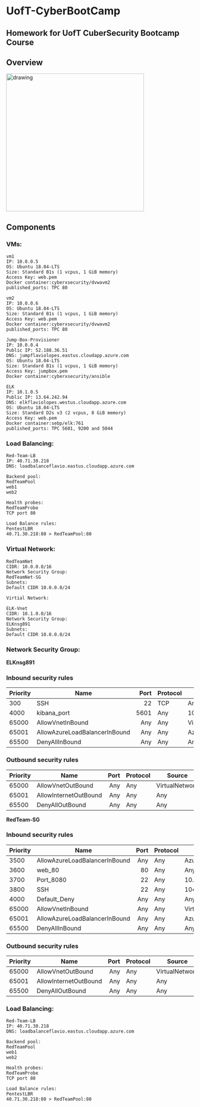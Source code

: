 # UofT-CyberBootCamp

## Homework for UofT CuberSecurity Bootcamp Course

## Overview
<img src="../diagram/FlavioLopesDiagramUnit12.png" alt="drawing" style="width: 370px;"/>

## Components


### VMs:
```
vm1
IP: 10.0.0.5
OS: Ubuntu 18.04-LTS
Size: Standard B1s (1 vcpus, 1 GiB memory)
Access Key: web.pem
Docker container:cyberxsecurity/dvwavm2
published_ports: TPC 80

vm2
IP: 10.0.0.6
OS: Ubuntu 18.04-LTS
Size: Standard B1s (1 vcpus, 1 GiB memory)
Access Key: web.pem
Docker container:cyberxsecurity/dvwavm2
published_ports: TPC 80

Jump-Box-Provisioner
IP: 10.0.0.4
Public IP: 52.188.36.51
DNS: jumpflaviolopes.eastus.cloudapp.azure.com
OS: Ubuntu 18.04-LTS
Size: Standard B1s (1 vcpus, 1 GiB memory)
Access Key: jumpbox.pem
Docker container:cyberxsecurity/ansible

ELK
IP: 10.1.0.5
Public IP: 13.64.242.94
DNS: elkflaviolopes.westus.cloudapp.azure.com
OS: Ubuntu 18.04-LTS
Size: Standard D2s v3 (2 vcpus, 8 GiB memory)
Access Key: web.pem
Docker container:sebp/elk:761
published_ports: TPC 5601, 9200 and 5044
```

### Load Balancing:
```
Red-Team-LB
IP: 40.71.30.218
DNS: loadbalanceflavio.eastus.cloudapp.azure.com

Backend pool: 
RedTeamPool
web1
web2

Health probes:
RedTeamProbe
TCP port 80

Load Balance rules:
PentestLBR
40.71.30.218:80 > RedTeamPool:80
```

### Virtual Network:
```
RedTeamNet
CIDR: 10.0.0.0/16
Network Security Group:
RedTeamNet-SG
Subnets:
Default CIDR 10.0.0.0/24

Virtial Network:

ELK-Vnet
CIDR: 10.1.0.0/16
Network Security Group:
ELKnsg891
Subnets:
Default CIDR 10.0.0.0/24
```

### Network Security Group:


**ELKnsg891** 
### Inbound security rules
|Priority|Name|Port|Protocol|Source|Destination|Action
|---|---|---:|---|---|---|---:|
|300|SSH|22|TCP|Any|Any|Allow|
|4000|kibana_port|5601|Any|104.158.132.134|Any|Allow
|65000|AllowVnetInBound|Any|Any|VirtualNetwork|VirtualNetwork|Allow|
65001|AllowAzureLoadBalancerInBound|Any|Any|AzureLoadBalancer|Any|Allow
65500|DenyAllInBound|Any|Any|Any|Any|Deny

### Outbound security rules
|Priority|Name|Port|Protocol|Source|Destination|Action
|---|---|---:|---|---|---|---:|
|65000|AllowVnetOutBound|Any|Any|VirtualNetwork|VirtualNetwork|Allow
|65001|AllowInternetOutBound|Any|Any|Any|Internet|Allow
|65500|DenyAllOutBound|Any|Any|Any|Any|Deny


**RedTeam-SG**
### Inbound security rules
Priority|Name|Port|Protocol|Source|Destination|Action
|---|---|---:|---|---|---|---:|
3500|AllowAzureLoadBalancerInBound|Any|Any|AzureLoadBalancer|Any|Allow
3600|web_80|80|Any|Any|10.0.0.6,10.0.0.5|Allow
3700|Port_8080|22|Any|10.0.0.4|VirtualNetwork|Allow
3800|SSH|22|Any|104.158.132.134|10.0.0.4|Allow
4000|Default_Deny|Any|Any|Any|Any|Deny
65000|AllowVnetInBound|Any|Any|VirtualNetwork|VirtualNetwork|Allow
65001|AllowAzureLoadBalancerInBound|Any|Any|AzureLoadBalancer|Any|Allow
65500|DenyAllInBound|Any|Any|Any|Any|Deny

### Outbound security rules
Priority|Name|Port|Protocol|Source|Destination|Action
|---|---|---:|---|---|---|---:|
65000|AllowVnetOutBound|Any|Any|VirtualNetwork|VirtualNetwork|Allow
65001|AllowInternetOutBound|Any|Any|Any|Internet|Allow
65500|DenyAllOutBound|Any|Any|Any|Any|Deny


### Load Balancing: 
```
Red-Team-LB
IP: 40.71.30.218
DNS: loadbalanceflavio.eastus.cloudapp.azure.com

Backend pool: 
RedTeamPool
web1
web2

Health probes:
RedTeamProbe
TCP port 80

Load Balance rules:
PentestLBR
40.71.30.218:80 > RedTeamPool:80
```



